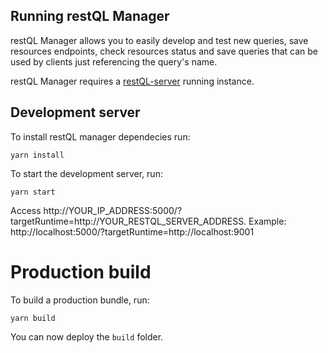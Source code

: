 ## Running restQL Manager

restQL Manager allows you to easily develop and test new queries, save resources endpoints, check resources status and save queries that can be used by clients just referencing the query's name.

restQL Manager requires a [restQL-server](https://github.com/B2W-BIT/restQL-server) running instance.


## Development server


To install restQL manager dependecies run:

```shell
yarn install
```

To start the development server, run:

```shell
yarn start
```

Access http://YOUR_IP_ADDRESS:5000/?targetRuntime=http://YOUR_RESTQL_SERVER_ADDRESS. Example: http://localhost:5000/?targetRuntime=http://localhost:9001


# Production build

To build a production bundle, run:

```shell
yarn build
```

You can now deploy the `build` folder.
